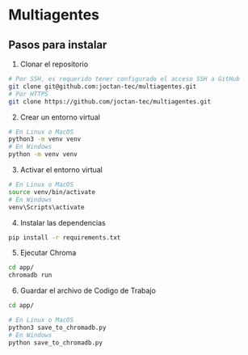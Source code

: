 # Multiagentes

## Pasos para instalar

1. Clonar el repositorio
```bash
# Por SSH, es requerido tener configurado el acceso SSH a GitHub
git clone git@github.com:joctan-tec/multiagentes.git
# Por HTTPS
git clone https://github.com/joctan-tec/multiagentes.git
```
2. Crear un entorno virtual
```bash
# En Linux o MacOS
python3 -m venv venv
# En Windows
python -m venv venv
```
3. Activar el entorno virtual
```bash
# En Linux o MacOS
source venv/bin/activate
# En Windows
venv\Scripts\activate
```
4. Instalar las dependencias
```bash
pip install -r requirements.txt
```
5. Ejecutar Chroma
```bash
cd app/
chromadb run
```

6. Guardar el archivo de Codigo de Trabajo
```bash
cd app/

# En Linux o MacOS
python3 save_to_chromadb.py
# En Windows
python save_to_chromadb.py
```





